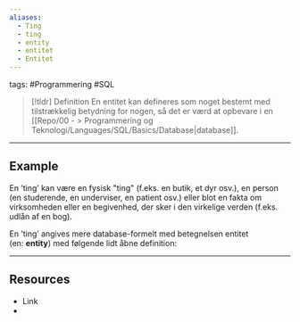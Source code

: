 ```yaml
---
aliases:
  - Ting
  - ting
  - entity
  - entitet
  - Entitet
---
```

tags: #Programmering #SQL 

> [!tldr] Definition
> En entitet kan defineres som noget bestemt  med tilstrækkelig betydning for nogen,  så det er værd at opbevare i en [[Repo/00 - > Programmering og Teknologi/Languages/SQL/Basics/Database|database]].

---

## Example
En ’ting’ kan være en fysisk "ting" (f.eks. en butik, et dyr osv.), en person (en studerende, en underviser, en patient osv.) eller blot en fakta om virksomheden eller en begivenhed, der sker i den virkelige verden (f.eks. udlån af en bog). 

En ’ting’ angives mere database-formelt med betegnelsen entitet (en: **entity**) med følgende lidt åbne definition:

---

## Resources
- Link
- 